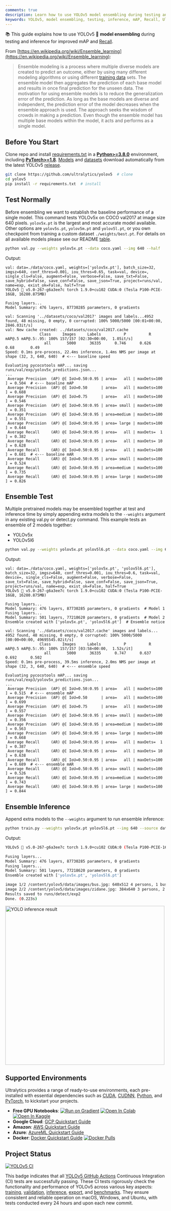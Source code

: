 ```yaml
---
comments: true
description: Learn how to use YOLOv5 model ensembling during testing and inference to enhance mAP and Recall for more accurate predictions.
keywords: YOLOv5, model ensembling, testing, inference, mAP, Recall, Ultralytics, object detection, PyTorch
---
```


📚 This guide explains how to use YOLOv5 🚀 **model ensembling** during testing and inference for improved mAP and [Recall](https://www.ultralytics.com/glossary/recall).

From [https://en.wikipedia.org/wiki/Ensemble_learning](https://en.wikipedia.org/wiki/Ensemble_learning):

> Ensemble modeling is a process where multiple diverse models are created to predict an outcome, either by using many different modeling algorithms or using different [training data](https://www.ultralytics.com/glossary/training-data) sets. The ensemble model then aggregates the prediction of each base model and results in once final prediction for the unseen data. The motivation for using ensemble models is to reduce the generalization error of the prediction. As long as the base models are diverse and independent, the prediction error of the model decreases when the ensemble approach is used. The approach seeks the wisdom of crowds in making a prediction. Even though the ensemble model has multiple base models within the model, it acts and performs as a single model.

## Before You Start

Clone repo and install [requirements.txt](https://github.com/ultralytics/yolov5/blob/master/requirements.txt) in a [**Python>=3.8.0**](https://www.python.org/) environment, including [**PyTorch>=1.8**](https://pytorch.org/get-started/locally/). [Models](https://github.com/ultralytics/yolov5/tree/master/models) and [datasets](https://github.com/ultralytics/yolov5/tree/master/data) download automatically from the latest YOLOv5 [release](https://github.com/ultralytics/yolov5/releases).

```bash
git clone https://github.com/ultralytics/yolov5  # clone
cd yolov5
pip install -r requirements.txt  # install
```

## Test Normally

Before ensembling we want to establish the baseline performance of a single model. This command tests YOLOv5x on COCO val2017 at image size 640 pixels. `yolov5x.pt` is the largest and most accurate model available. Other options are `yolov5s.pt`, `yolov5m.pt` and `yolov5l.pt`, or you own checkpoint from training a custom dataset `./weights/best.pt`. For details on all available models please see our README [table](https://github.com/ultralytics/yolov5#pretrained-checkpoints).

```bash
python val.py --weights yolov5x.pt --data coco.yaml --img 640 --half
```

Output:

```shell
val: data=./data/coco.yaml, weights=['yolov5x.pt'], batch_size=32, imgsz=640, conf_thres=0.001, iou_thres=0.65, task=val, device=, single_cls=False, augment=False, verbose=False, save_txt=False, save_hybrid=False, save_conf=False, save_json=True, project=runs/val, name=exp, exist_ok=False, half=True
YOLOv5 🚀 v5.0-267-g6a3ee7c torch 1.9.0+cu102 CUDA:0 (Tesla P100-PCIE-16GB, 16280.875MB)

Fusing layers...
Model Summary: 476 layers, 87730285 parameters, 0 gradients

val: Scanning '../datasets/coco/val2017' images and labels...4952 found, 48 missing, 0 empty, 0 corrupted: 100% 5000/5000 [00:01<00:00, 2846.03it/s]
val: New cache created: ../datasets/coco/val2017.cache
               Class     Images     Labels          P          R     mAP@.5 mAP@.5:.95: 100% 157/157 [02:30<00:00,  1.05it/s]
                 all       5000      36335      0.746      0.626       0.68       0.49
Speed: 0.1ms pre-process, 22.4ms inference, 1.4ms NMS per image at shape (32, 3, 640, 640)  # <--- baseline speed

Evaluating pycocotools mAP... saving runs/val/exp/yolov5x_predictions.json...
...
 Average Precision  (AP) @[ IoU=0.50:0.95 | area=   all | maxDets=100 ] = 0.504  # <--- baseline mAP
 Average Precision  (AP) @[ IoU=0.50      | area=   all | maxDets=100 ] = 0.688
 Average Precision  (AP) @[ IoU=0.75      | area=   all | maxDets=100 ] = 0.546
 Average Precision  (AP) @[ IoU=0.50:0.95 | area= small | maxDets=100 ] = 0.351
 Average Precision  (AP) @[ IoU=0.50:0.95 | area=medium | maxDets=100 ] = 0.551
 Average Precision  (AP) @[ IoU=0.50:0.95 | area= large | maxDets=100 ] = 0.644
 Average Recall     (AR) @[ IoU=0.50:0.95 | area=   all | maxDets=  1 ] = 0.382
 Average Recall     (AR) @[ IoU=0.50:0.95 | area=   all | maxDets= 10 ] = 0.628
 Average Recall     (AR) @[ IoU=0.50:0.95 | area=   all | maxDets=100 ] = 0.681  # <--- baseline mAR
 Average Recall     (AR) @[ IoU=0.50:0.95 | area= small | maxDets=100 ] = 0.524
 Average Recall     (AR) @[ IoU=0.50:0.95 | area=medium | maxDets=100 ] = 0.735
 Average Recall     (AR) @[ IoU=0.50:0.95 | area= large | maxDets=100 ] = 0.826
```

## Ensemble Test

Multiple pretrained models may be ensembled together at test and inference time by simply appending extra models to the `--weights` argument in any existing val.py or detect.py command. This example tests an ensemble of 2 models together:

- YOLOv5x
- YOLOv5l6

```bash
python val.py --weights yolov5x.pt yolov5l6.pt --data coco.yaml --img 640 --half
```

Output:

```shell
val: data=./data/coco.yaml, weights=['yolov5x.pt', 'yolov5l6.pt'], batch_size=32, imgsz=640, conf_thres=0.001, iou_thres=0.6, task=val, device=, single_cls=False, augment=False, verbose=False, save_txt=False, save_hybrid=False, save_conf=False, save_json=True, project=runs/val, name=exp, exist_ok=False, half=True
YOLOv5 🚀 v5.0-267-g6a3ee7c torch 1.9.0+cu102 CUDA:0 (Tesla P100-PCIE-16GB, 16280.875MB)

Fusing layers...
Model Summary: 476 layers, 87730285 parameters, 0 gradients  # Model 1
Fusing layers...
Model Summary: 501 layers, 77218620 parameters, 0 gradients  # Model 2
Ensemble created with ['yolov5x.pt', 'yolov5l6.pt']  # Ensemble notice

val: Scanning '../datasets/coco/val2017.cache' images and labels... 4952 found, 48 missing, 0 empty, 0 corrupted: 100% 5000/5000 [00:00<00:00, 49695545.02it/s]
               Class     Images     Labels          P          R     mAP@.5 mAP@.5:.95: 100% 157/157 [03:58<00:00,  1.52s/it]
                 all       5000      36335      0.747      0.637      0.692      0.502
Speed: 0.1ms pre-process, 39.5ms inference, 2.0ms NMS per image at shape (32, 3, 640, 640)  # <--- ensemble speed

Evaluating pycocotools mAP... saving runs/val/exp3/yolov5x_predictions.json...
...
 Average Precision  (AP) @[ IoU=0.50:0.95 | area=   all | maxDets=100 ] = 0.515  # <--- ensemble mAP
 Average Precision  (AP) @[ IoU=0.50      | area=   all | maxDets=100 ] = 0.699
 Average Precision  (AP) @[ IoU=0.75      | area=   all | maxDets=100 ] = 0.557
 Average Precision  (AP) @[ IoU=0.50:0.95 | area= small | maxDets=100 ] = 0.356
 Average Precision  (AP) @[ IoU=0.50:0.95 | area=medium | maxDets=100 ] = 0.563
 Average Precision  (AP) @[ IoU=0.50:0.95 | area= large | maxDets=100 ] = 0.668
 Average Recall     (AR) @[ IoU=0.50:0.95 | area=   all | maxDets=  1 ] = 0.387
 Average Recall     (AR) @[ IoU=0.50:0.95 | area=   all | maxDets= 10 ] = 0.638
 Average Recall     (AR) @[ IoU=0.50:0.95 | area=   all | maxDets=100 ] = 0.689  # <--- ensemble mAR
 Average Recall     (AR) @[ IoU=0.50:0.95 | area= small | maxDets=100 ] = 0.526
 Average Recall     (AR) @[ IoU=0.50:0.95 | area=medium | maxDets=100 ] = 0.743
 Average Recall     (AR) @[ IoU=0.50:0.95 | area= large | maxDets=100 ] = 0.844
```

## Ensemble Inference

Append extra models to the `--weights` argument to run ensemble inference:

```bash
python train.py --weights yolov5x.pt yolov5l6.pt --img 640 --source data/images
```

Output:

```bash
YOLOv5 🚀 v5.0-267-g6a3ee7c torch 1.9.0+cu102 CUDA:0 (Tesla P100-PCIE-16GB, 16280.875MB)

Fusing layers...
Model Summary: 476 layers, 87730285 parameters, 0 gradients
Fusing layers...
Model Summary: 501 layers, 77218620 parameters, 0 gradients
Ensemble created with ['yolov5x.pt', 'yolov5l6.pt']

image 1/2 /content/yolov5/data/images/bus.jpg: 640x512 4 persons, 1 bus, 1 tie, Done. (0.063s)
image 2/2 /content/yolov5/data/images/zidane.jpg: 384x640 3 persons, 2 ties, Done. (0.056s)
Results saved to runs/detect/exp2
Done. (0.223s)
```

<img src="https://github.com/ultralytics/docs/releases/download/0/yolo-inference-result.avif" width="500" alt="YOLO inference result">

## Supported Environments

Ultralytics provides a range of ready-to-use environments, each pre-installed with essential dependencies such as [CUDA](https://developer.nvidia.com/cuda-zone), [CUDNN](https://developer.nvidia.com/cudnn), [Python](https://www.python.org/), and [PyTorch](https://pytorch.org/), to kickstart your projects.

- **Free GPU Notebooks**: <a href="https://bit.ly/yolov5-paperspace-notebook"><img src="https://assets.paperspace.io/img/gradient-badge.svg" alt="Run on Gradient"></a> <a href="https://colab.research.google.com/github/ultralytics/yolov5/blob/master/tutorial.ipynb"><img src="https://colab.research.google.com/assets/colab-badge.svg" alt="Open In Colab"></a> <a href="https://www.kaggle.com/ultralytics/yolov5"><img src="https://kaggle.com/static/images/open-in-kaggle.svg" alt="Open In Kaggle"></a>
- **Google Cloud**: [GCP Quickstart Guide](../environments/google_cloud_quickstart_tutorial.md)
- **Amazon**: [AWS Quickstart Guide](../environments/aws_quickstart_tutorial.md)
- **Azure**: [AzureML Quickstart Guide](../environments/azureml_quickstart_tutorial.md)
- **Docker**: [Docker Quickstart Guide](../environments/docker_image_quickstart_tutorial.md) <a href="https://hub.docker.com/r/ultralytics/yolov5"><img src="https://img.shields.io/docker/pulls/ultralytics/yolov5?logo=docker" alt="Docker Pulls"></a>

## Project Status

<a href="https://github.com/ultralytics/yolov5/actions/workflows/ci-testing.yml"><img src="https://github.com/ultralytics/yolov5/actions/workflows/ci-testing.yml/badge.svg" alt="YOLOv5 CI"></a>

This badge indicates that all [YOLOv5 GitHub Actions](https://github.com/ultralytics/yolov5/actions) Continuous Integration (CI) tests are successfully passing. These CI tests rigorously check the functionality and performance of YOLOv5 across various key aspects: [training](https://github.com/ultralytics/yolov5/blob/master/train.py), [validation](https://github.com/ultralytics/yolov5/blob/master/val.py), [inference](https://github.com/ultralytics/yolov5/blob/master/detect.py), [export](https://github.com/ultralytics/yolov5/blob/master/export.py), and [benchmarks](https://github.com/ultralytics/yolov5/blob/master/benchmarks.py). They ensure consistent and reliable operation on macOS, Windows, and Ubuntu, with tests conducted every 24 hours and upon each new commit.
